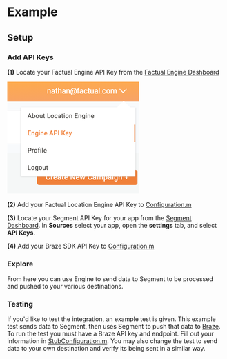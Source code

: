 # Example

## Setup

### Add API Keys

**(1)** Locate your Factual Engine API Key from the [Factual Engine Dashboard](https://engine.factual.com/garage)

![Dashboard image](./images/apikey.png)

**(2)** Add your Factual Location Engine API Key to [Configuration.m](https://github.com/Factual/engine-segment-integration-ios/blob/master/example/SegmentEngineExample/Configuration.m#L15)

**(3)** Locate your Segment API Key for your app from the [Segment Dashboard](https://dashboard.braze.com).  In **Sources** select your app, open the **settings** tab, and select **API Keys**.

**(4)** Add your Braze SDK API Key to [Configuration.m](https://github.com/Factual/engine-segment-integration-ios/blob/master/example/SegmentEngineExample/Configuration.m#L19)

### Explore

From here you can use Engine to send data to Segment to be processed and pushed to your various destinations.

### Testing

If you'd like to test the integration, an example test is given.  This example test sends data to Segment, then uses Segment to push that data to [Braze](https://www.braze.com). To run the test you must have a Braze API key and endpoint.  Fill out your information in [StubConfiguration.m](https://github.com/Factual/engine-segment-integration-ios/blob/master/example/SegmentEngineExampleTests/StubConfiguration.m).  You may also change the test to send data to your own destination and verify its being sent in a similar way.
